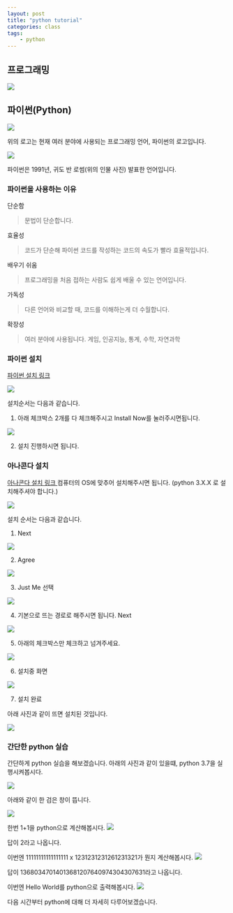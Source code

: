 ```yaml
---
layout: post
title: "python tutorial"
categories: class
tags:
    - python
--- 
```


## 프로그래밍

<img src = "/assets/img/programming.jpg">

## 파이썬(Python)

<img src = "/assets/img/python_logo.jpg">

위의 로고는 현재 여러 분야에 사용되는 프로그래밍 언어, 파이썬의 로고입니다.

<img src = "/assets/img/Guido van Rossum.jpg">

파이썬은 1991년, 귀도 반 로썸(위의 인물 사진) 발표한 언어입니다.

### 파이썬을 사용하는 이유

단순함
> 문법이 단순합니다.

효율성
> 코드가 단순해 파이썬 코드를 작성하는 코드의 속도가 빨라 효율적입니다.

배우기 쉬움
> 프로그래밍을 처음 접하는 사람도 쉽게 배울 수 있는 언어입니다.

가독성
> 다른 언어와 비교할 때, 코드를 이해하는게 더 수월합니다.

확장성
> 여러 분야에 사용됩니다. 게임, 인공지능, 통계, 수학, 자연과학

### 파이썬 설치

<a href ="https://www.python.org/downloads/"> 파이썬 설치 링크</a>

<img src = "/assets/img/python.org.jpg">

설치순서는 다음과 같습니다.
1) 아래 체크박스 2개를 다 체크해주시고 Install Now를 눌러주시면됩니다.

<img src = "/assets/img/python_install_1.PNG">

2) 설치 진행하시면 됩니다.

### 아나콘다 설치
<a href = "https://www.anaconda.com/distribution/" >아나콘다 설치 링크 </a>
컴퓨터의 OS에 맞추어 설치해주시면 됩니다. (python 3.X.X 로 설치해주셔야 합니다.)

<img src = "/assets/img/anaconda_python.jpg">

설치 순서는 다음과 같습니다.
1) Next
<img src = "/assets/img/anaconda_install_1.jpg">

2) Agree

<img src = "/assets/img/anaconda_install_2.jpg">

3) Just Me 선택

<img src = "/assets/img/anaconda_install_3.jpg">

4) 기본으로 뜨는 경로로 해주시면 됩니다. Next

<img src = "/assets/img/anaconda_install_4.jpg">

5) 아래의 체크박스만 체크하고 넘겨주세요.

<img src = "/assets/img/anaconda_install_5.jpg">

6) 설치중 화면

<img src = "/assets/img/anaconda_install_6.jpg">

7) 설치 완료

아래 사진과 같이 뜨면 설치된 것입니다.

<img src = "/assets/img/anaconda_install_check.jpg">

### 간단한 python 실습

간단하게 python 실습을 해보겠습니다.
아래의 사진과 같이 있을떄, python 3.7을 실행시켜봅시다.

<img src = "/assets/img/python.png">

아래와 같이 한 검은 창이 뜹니다.

<img src = "/assets/img/python_tutoiral_1.jpg">

한번 1+1을 python으로 계산해봅시다.
<img src = "/assets/img/python_tutoiral_2.jpg">

답이 2라고 나옵니다.

이번엔 11111111111111111 x 1231231231261231321가 뭔지 계산해봅시다.
<img src = "/assets/img/python_tutoiral_3.jpg">

답이 13680347014013681207640974304307631라고 나옵니다.

이번엔 Hello World를 python으로 출력해봅시다.
<img src = "/assets/img/python_tutoiral_3.jpg">

다음 시간부터 python에 대해 더 자세히 다루어보겠습니다.